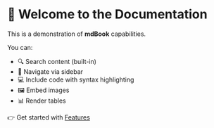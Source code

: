 # 🚀 Welcome to the Documentation

This is a demonstration of **mdBook** capabilities.

You can:
- 🔍 Search content (built-in)
- 📑 Navigate via sidebar
- 💻 Include code with syntax highlighting
- 🖼 Embed images
- 📊 Render tables

👉 Get started with [Features](features.md)